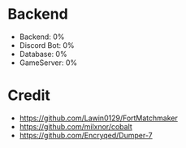 # Backend
- Backend: 0%
- Discord Bot: 0%
- Database: 0%
- GameServer: 0%
# Credit
- https://github.com/Lawin0129/FortMatchmaker
- https://github.com/milxnor/cobalt
- https://github.com/Encryqed/Dumper-7
